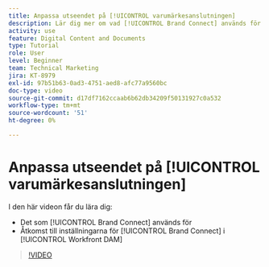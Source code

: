 ```yaml
---
title: Anpassa utseendet på [!UICONTROL varumärkesanslutningen]
description: Lär dig mer om vad [!UICONTROL Brand Connect] används för och hur du får åtkomst till inställningarna för [!UICONTROL Brand Connect] i [!UICONTROL Workfront DAM].
activity: use
feature: Digital Content and Documents
type: Tutorial
role: User
level: Beginner
team: Technical Marketing
jira: KT-8979
exl-id: 97b51b63-0ad3-4751-aed8-afc77a9560bc
doc-type: video
source-git-commit: d17df7162ccaab6b62db34209f50131927c0a532
workflow-type: tm+mt
source-wordcount: '51'
ht-degree: 0%

---
```


# Anpassa utseendet på [!UICONTROL varumärkesanslutningen]

I den här videon får du lära dig:

* Det som [!UICONTROL Brand Connect] används för
* Åtkomst till inställningarna för [!UICONTROL Brand Connect] i [!UICONTROL Workfront DAM]

>[!VIDEO](https://video.tv.adobe.com/v/335241/?quality=12&learn=on&enablevpops)
